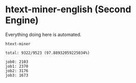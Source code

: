 # htext-miner-english (Second Engine)

Everything doing here is automated.

```
htext-miner

total: 9322/9523 (97.88932059225034%)

job0: 2103
job1: 2370
job2: 3176
job3: 1673
```